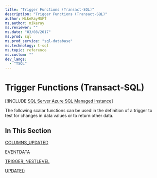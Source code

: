 ```yaml
---
title: "Trigger Functions (Transact-SQL)"
description: "Trigger Functions (Transact-SQL)"
author: MikeRayMSFT
ms.author: mikeray
ms.reviewer: ""
ms.date: "03/08/2017"
ms.prod: sql
ms.prod_service: "sql-database"
ms.technology: t-sql
ms.topic: reference
ms.custom: ""
dev_langs:
  - "TSQL"
---
```

# Trigger Functions (Transact-SQL)
[!INCLUDE [SQL Server Azure SQL Managed Instance](../../includes/applies-to-version/sql-asdbmi.md)]

  The following scalar functions can be used in the definition of a trigger to test for changes in data values or to return other data.  
  
## In This Section  
 [COLUMNS_UPDATED](../../t-sql/functions/columns-updated-transact-sql.md)  
  
 [EVENTDATA](../../t-sql/functions/eventdata-transact-sql.md)  
  
 [TRIGGER_NESTLEVEL](../../t-sql/functions/trigger-nestlevel-transact-sql.md)  
  
 [UPDATE()](../../t-sql/functions/update-trigger-functions-transact-sql.md)  
  
  

